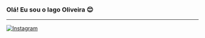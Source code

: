 ### Olá! Eu sou o Iago Oliveira 😊
 ___________________________________________________________________
[![Instagram](https://img.shields.io/badge/Instagram-E4405F.svg?style=for-the-badge&logo=Instagram&logoColor=white)](https://instagram.com/iago_sanches_)

